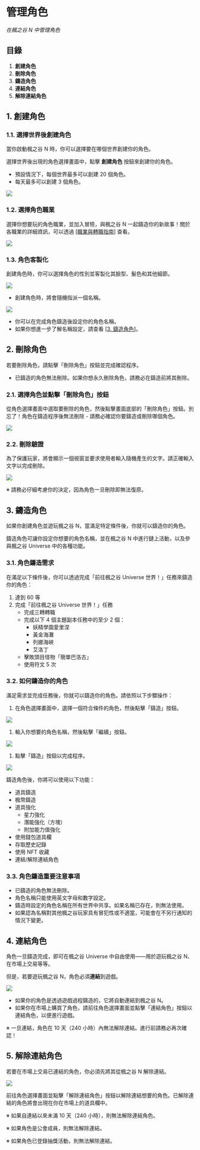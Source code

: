 # 管理角色
*在楓之谷 N 中管理角色*

## 目錄
1.  **創建角色**
2.  **刪除角色**
3.  **鑄造角色**
4.  **連結角色**
5.  **解除連結角色**
## 1. 創建角色
### 1.1. 選擇世界後創建角色

當你啟動楓之谷 N 時，你可以選擇要在哪個世界創建你的角色。

選擇世界後出現的角色選擇畫面中，點擊 **創建角色** 按鈕來創建你的角色。

*   預設情況下，每個世界最多可以創建 20 個角色。
*   每天最多可以創建 3 個角色。

![](/images/msn-101/beginners-guide/get-started/image_1747236253259_400.png)

### 1.2. 選擇角色職業

選擇你想要玩的角色職業，並加入冒險，與楓之谷 N 一起鑄造你的新故事！關於各職業的詳細資訊，可以透過 \[[職業與轉職指南](https://docs.maplestoryn.io/msn-101/classes-and-jobs)\] 查看。

![](/images/msn-101/beginners-guide/get-started/image_1747236253259_903.png)

### 1.3. 角色客製化

創建角色時，你可以選擇角色的性別並客製化其臉型、髮色和其他細節。

![](/images/msn-101/beginners-guide/get-started/image_1747236253259_177.png)

*   創建角色時，將會隨機指派一個名稱。

![](/images/msn-101/beginners-guide/get-started/image_1747236253259_570.png)

*   你可以在完成角色鑄造後設定你的角色名稱。
*   如果你想進一步了解名稱設定，請查看 \[[3\. 鑄造角色](https://docs.maplestoryn.io/msn-101/beginners-guide/get-started/manage-character#id-3.-minting-a-character)\]。
## 2. 刪除角色

若要刪除角色，請點擊「刪除角色」按鈕並完成確認程序。

*   已鑄造的角色無法刪除。如果你想永久刪除角色，請務必在鑄造前將其刪除。
### 2.1. 選擇角色並點擊「刪除角色」按鈕

從角色選擇畫面中選取要刪除的角色，然後點擊畫面底部的「刪除角色」按鈕。別忘了！角色在鑄造程序後無法刪除 - 請務必確認你要鑄造或刪除哪個角色。

![](/images/msn-101/beginners-guide/get-started/image_1747236253259_526.png)

### 2.2. 刪除驗證

為了保護玩家，將會顯示一個視窗並要求使用者輸入隨機產生的文字。請正確輸入文字以完成刪除。

![](/images/msn-101/beginners-guide/get-started/image_1747236253259_814.png)

※ 請務必仔細考慮你的決定，因為角色一旦刪除即無法復原。

## 3. 鑄造角色

如果你創建角色並遊玩楓之谷 N，當滿足特定條件後，你就可以鑄造你的角色。

鑄造角色可讓你設定你想要的角色名稱，並在楓之谷 N 中進行鏈上活動，以及參與楓之谷 Universe 中的各種功能。

### 3.1. 角色鑄造需求

在滿足以下條件後，你可以透過完成「前往楓之谷 Universe 世界！」任務來鑄造你的角色：

1.  達到 60 等
2.  完成「前往楓之谷 Universe 世界！」任務
    *   完成三轉轉職
    *   完成以下 4 個主題副本任務中的至少 2 個：
        *   妖精學園愛里涅
        *   黃金海灘
        *   列娜海峽
        *   艾洛丁
    *   擊敗頭目怪物「簡單巴洛古」
    *   使用符文 5 次
### 3.2. 如何鑄造你的角色

滿足需求並完成任務後，你就可以鑄造你的角色。請依照以下步驟操作：

1.  在角色選擇畫面中，選擇一個符合條件的角色，然後點擊「鑄造」按鈕。

![](/images/msn-101/beginners-guide/get-started/image_1747236253259_601.png)

1.  輸入你想要的角色名稱，然後點擊「繼續」按鈕。

![](/images/msn-101/beginners-guide/get-started/image_1747236253259_113.png)

1.  點擊「鑄造」按鈕以完成程序。

![](/images/msn-101/beginners-guide/get-started/image_1747236253259_790.png)

鑄造角色後，你將可以使用以下功能：

*   道具鑄造
*   楓幣鑄造
*   道具強化
    *   星力強化
    *   潛能強化（方塊）
    *   附加能力值強化
*   使用錢包道具欄
*   存取歷史記錄
*   使用 NFT 收藏
*   連結/解除連結角色
### 3.3. 角色鑄造重要注意事項
*   已鑄造的角色無法刪除。
*   角色名稱只能使用英文字母和數字設定。
*   鑄造時設定的角色名稱在所有世界中共享。如果名稱已存在，則無法使用。
*   如果認為名稱對其他楓之谷玩家具有冒犯性或不適當，可能會在不另行通知的情況下變更。
## 4. 連結角色

角色一旦鑄造完成，即可在楓之谷 Universe 中自由使用——用於遊玩楓之谷 N、在市場上交易等等。

但是，若要遊玩楓之谷 N，角色必須**連結**到遊戲。

![](/images/msn-101/beginners-guide/get-started/image_1747236253259_947.png)

*   如果你的角色是透過遊戲過程鑄造的，它將自動連結到楓之谷 N。
*   如果你在市場上購買了角色，請前往角色選擇畫面並點擊「連結角色」按鈕以連結角色，以便進行遊戲。

※ 一旦連結，角色在 10 天（240 小時）內無法解除連結。進行前請務必再次確認！

## 5. 解除連結角色

若要在市場上交易已連結的角色，你必須先將其從楓之谷 N 解除連結。

![](/images/msn-101/beginners-guide/get-started/image_1747236253259_142.png)

前往角色選擇畫面並點擊「解除連結角色」按鈕以解除連結想要的角色。已解除連結的角色將會出現在你在市場上的道具欄中。

※ 如果自連結以來未滿 10 天（240 小時），則無法解除連結角色。

※ 如果角色是公會成員，則無法解除連結。

※ 如果角色已登錄抽獎活動，則無法解除連結。